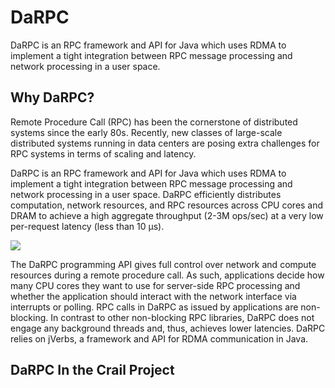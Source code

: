 # DaRPC

DaRPC is an RPC framework and API for Java which uses RDMA to implement a tight integration between RPC message processing and network processing in a user space.

## Why DaRPC?

Remote Procedure Call \(RPC\) has been the cornerstone of distributed systems since the early 80s. Recently, new classes of large-scale distributed systems running in data centers are posing extra challenges for RPC systems in terms of scaling and latency.

DaRPC is an RPC framework and API for Java which uses RDMA to implement a tight integration between RPC message processing and network processing in a user space. DaRPC efficiently distributes computation, network resources, and RPC resources across CPU cores and DRAM to achieve a high aggregate throughput \(2-3M ops/sec\) at a very low per-request latency \(less than 10 μs\).

![](https://developer.ibm.com/open/wp-content/uploads/sites/50/2016/08/darpc-image.png)

The DaRPC programming API gives full control over network and compute resources during a remote procedure call. As such, applications decide how many CPU cores they want to use for server-side RPC processing and whether the application should interact with the network interface via interrupts or polling. RPC calls in DaRPC as issued by applications are non-blocking. In contrast to other non-blocking RPC libraries, DaRPC does not engage any background threads and, thus, achieves lower latencies. DaRPC relies on jVerbs, a framework and API for RDMA communication in Java.

## DaRPC In the Crail Project






